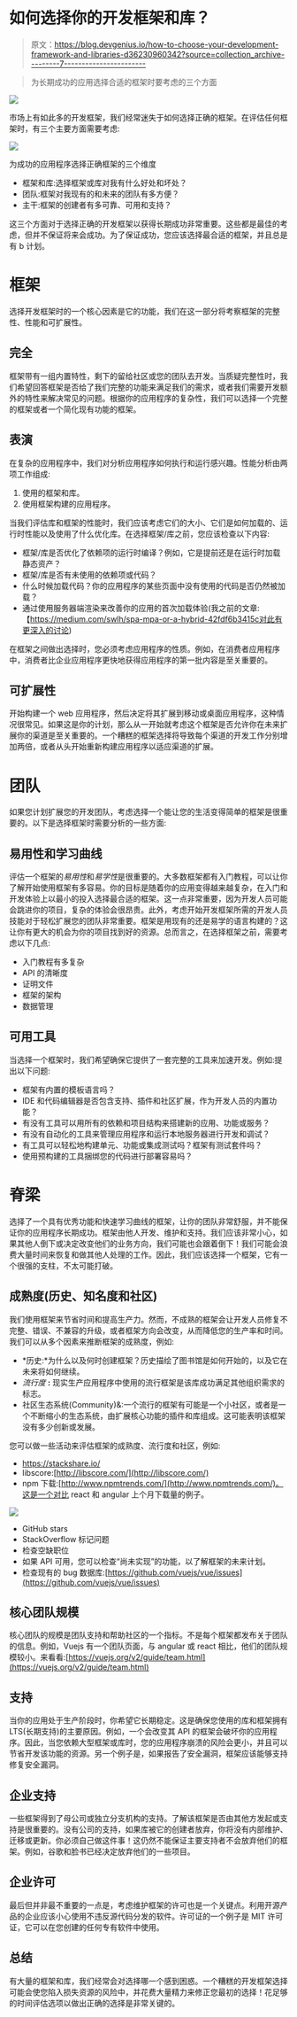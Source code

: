 # 如何选择你的开发框架和库？

> 原文：<https://blog.devgenius.io/how-to-choose-your-development-framework-and-libraries-d36230960342?source=collection_archive---------7----------------------->

> 为长期成功的应用选择合适的框架时要考虑的三个方面

![](img/3aa002681ad53bc5d3ca67b5d7d75366.png)

市场上有如此多的开发框架，我们经常迷失于如何选择正确的框架。在评估任何框架时，有三个主要方面需要考虑:

![](img/ee56dbf8fd617d5e64095c7f94dca567.png)

为成功的应用程序选择正确框架的三个维度

*   框架和库:选择框架或库对我有什么好处和坏处？
*   团队:框架对我现有的和未来的团队有多方便？
*   主干:框架的创建者有多可靠、可用和支持？

这三个方面对于选择正确的开发框架以获得长期成功非常重要。这些都是最佳的考虑，但并不保证将来会成功。为了保证成功，您应该选择最合适的框架，并且总是有 b 计划。

# 框架

选择开发框架时的一个核心因素是它的功能，我们在这一部分将考察框架的完整性、性能和可扩展性。

## 完全

框架带有一组内置特性，剩下的留给社区或您的团队去开发。当质疑完整性时，我们希望回答框架是否给了我们完整的功能来满足我们的需求，或者我们需要开发额外的特性来解决常见的问题。根据你的应用程序的复杂性，我们可以选择一个完整的框架或者一个简化现有功能的框架。

## 表演

在复杂的应用程序中，我们对分析应用程序如何执行和运行感兴趣。性能分析由两项工作组成:

1.  使用的框架和库。
2.  使用框架构建的应用程序。

当我们评估库和框架的性能时，我们应该考虑它们的大小、它们是如何加载的、运行时性能以及使用了什么优化库。在选择框架/库之前，您应该检查以下内容:

*   框架/库是否优化了依赖项的运行时编译？例如，它是提前还是在运行时加载静态资产？
*   框架/库是否有未使用的依赖项或代码？
*   什么时候加载代码？你的应用程序的某些页面中没有使用的代码是否仍然被加载？
*   通过使用服务器端渲染来改善你的应用的首次加载体验(我之前的文章:【https://medium.com/swlh/spa-mpa-or-a-hybrid-42fdf6b3415c对此有更深入的讨论)

在框架之间做出选择时，您必须考虑应用程序的性质。例如，在消费者应用程序中，消费者比企业应用程序更快地获得应用程序的第一批内容是至关重要的。

## **可扩展性**

开始构建一个 web 应用程序，然后决定将其扩展到移动或桌面应用程序，这种情况很常见。如果这是你的计划，那么从一开始就考虑这个框架是否允许你在未来扩展你的渠道是至关重要的。一个糟糕的框架选择将导致每个渠道的开发工作分别增加两倍，或者从头开始重新构建应用程序以适应渠道的扩展。

# 团队

如果您计划扩展您的开发团队，考虑选择一个能让您的生活变得简单的框架是很重要的。以下是选择框架时需要分析的一些方面:

## 易用性和学习曲线

评估一个框架的*易用性*和*易学性*是很重要的。大多数框架都有入门教程，可以让你了解开始使用框架有多容易。你的目标是随着你的应用变得越来越复杂，在入门和开发体验上以最小的投入选择最合适的框架。这一点非常重要，因为开发人员可能会跳进你的项目，复杂的体验会很昂贵。此外，考虑开始开发框架所需的开发人员技能对于轻松扩展您的团队非常重要。框架是用现有的还是易学的语言构建的？这让你有更大的机会为你的项目找到好的资源。总而言之，在选择框架之前，需要考虑以下几点:

*   入门教程有多复杂
*   API 的清晰度
*   证明文件
*   框架的架构
*   数据管理

## 可用工具

当选择一个框架时，我们希望确保它提供了一套完整的工具来加速开发。例如:提出以下问题:

*   框架有内置的模板语言吗？
*   IDE 和代码编辑器是否包含支持、插件和社区扩展，作为开发人员的内置功能？
*   有没有工具可以用所有的依赖和项目结构来搭建新的应用、功能或服务？
*   有没有自动化的工具来管理应用程序和运行本地服务器进行开发和调试？
*   有工具可以轻松地构建单元、功能或集成测试吗？框架有测试套件吗？
*   使用预构建的工具捆绑您的代码进行部署容易吗？

# 脊梁

选择了一个具有优秀功能和快速学习曲线的框架，让你的团队非常舒服，并不能保证你的应用程序长期成功。框架由他人开发、维护和支持。我们应该非常小心，如果其他人倒下或决定改变他们的业务方向，我们可能也会跟着倒下！我们可能会浪费大量时间来恢复和做其他人处理的工作。因此，我们应该选择一个框架，它有一个很强的支柱，不太可能打破。

## 成熟度(历史、知名度和社区)

我们使用框架来节省时间和提高生产力。然而，不成熟的框架会让开发人员修复不完整、错误、不兼容的升级，或者框架方向会改变，从而降低您的生产率和时间。我们可以从多个因素来推断框架的成熟度，例如:

*   *历史:*为什么以及何时创建框架？历史描绘了图书馆是如何开始的，以及它在未来将如何继续。
*   *流行度* **:** 现实生产应用程序中使用的流行框架是该库成功满足其他组织需求的标志。
*   社区生态系统(Community)&:一个流行的框架有可能是一个小社区，或者是一个不断缩小的生态系统，由扩展核心功能的插件和库组成。这可能表明该框架没有多少创新或发展。

您可以做一些活动来评估框架的成熟度、流行度和社区，例如:

*   https://stackshare.io/
*   libscore:[http://libscore.com/](http://libscore.com/)
*   npm 下载:[http://www.npmtrends.com/](http://www.npmtrends.com/)。这是一个对比 react 和 angular 上个月下载量的例子。

![](img/07c3530ec2e9705e7272000758faf464.png)

*   GitHub stars
*   StackOverflow 标记问题
*   检查空缺职位
*   如果 API 可用，您可以检查“尚未实现”的功能，以了解框架的未来计划。
*   检查现有的 bug 数据库:[https://github.com/vuejs/vue/issues](https://github.com/vuejs/vue/issues)

## 核心团队规模

核心团队的规模是团队支持和帮助社区的一个指标。不是每个框架都发布关于团队的信息。例如，Vuejs 有一个团队页面，与 angular 或 react 相比，他们的团队规模较小。来看看:[https://vuejs.org/v2/guide/team.html](https://vuejs.org/v2/guide/team.html)

## 支持

当你的应用处于生产阶段时，你希望它长期稳定。这是确保您使用的库和框架拥有 LTS(长期支持)的主要原因。例如，一个会改变其 API 的框架会破坏你的应用程序。因此，当您依赖大型框架或库时，您的应用程序崩溃的风险会更小，并且可以节省开发该功能的资源。另一个例子是，如果报告了安全漏洞，框架应该能够支持修复安全漏洞。

## 企业支持

一些框架得到了母公司或独立分支机构的支持。了解该框架是否由其他方发起或支持是很重要的。没有公司的支持，如果库被它的创建者放弃，你将没有内部维护、迁移或更新。你必须自己做这件事！这仍然不能保证主要支持者不会放弃他们的框架。例如，谷歌和脸书已经决定放弃他们的一些项目。

## 企业许可

最后但并非最不重要的一点是，考虑维护框架的许可也是一个关键点。利用开源产品的企业应该小心使用不违反源代码分发的软件。许可证的一个例子是 MIT 许可证，它可以在您创建的任何专有软件中使用。

## 总结

有大量的框架和库，我们经常会对选择哪一个感到困惑。一个糟糕的开发框架选择可能会使您陷入损失资源的风险中，并花费大量精力来修正您最初的选择！花足够的时间评估选项以做出正确的选择是非常关键的。